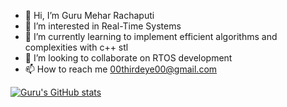 - 👋 Hi, I’m Guru Mehar Rachaputi
- 👀 I’m interested in Real-Time Systems
- 🌱 I’m currently learning to implement efficient algorithms and complexities with c++ stl
- 💞️ I’m looking to collaborate on RTOS development
- 📫 How to reach me 00thirdeye00@gmail.com

[![Guru's GitHub stats](https://github-readme-stats.vercel.app/api?username=00thirdeye00)](https://github.com/anuraghazra/github-readme-stats)

<!---
00thirdeye00/00thirdeye00 is a ✨ special ✨ repository because its `README.md` (this file) appears on your GitHub profile.
You can click the Preview link to take a look at your changes.
--->
